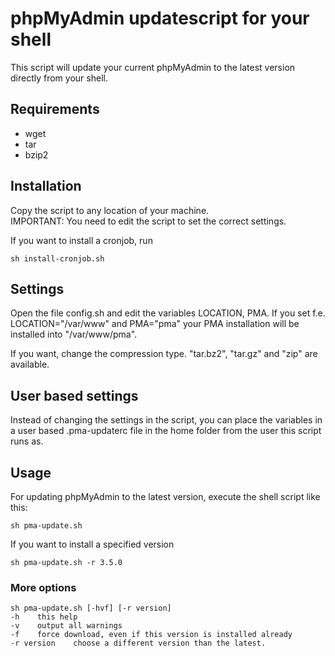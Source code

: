 # phpMyAdmin updatescript for your shell
This script will update your current phpMyAdmin to the latest version directly from your shell.

## Requirements
- wget
- tar
- bzip2

## Installation
Copy the script to any location of your machine.   
IMPORTANT: You need to edit the script to set the correct settings.

If you want to install a cronjob, run
	
	sh install-cronjob.sh

## Settings

Open the file config.sh and edit the variables LOCATION, PMA. If you set f.e. LOCATION="/var/www" and PMA="pma" your PMA
installation will be installed into "/var/www/pma".

If you want, change the compression type. "tar.bz2", "tar.gz" and "zip" are available.

## User based settings 

Instead of changing the settings in the script, you can place the variables in a user based .pma-updaterc file in the home folder from the user this script runs as.

## Usage
For updating phpMyAdmin to the latest version, execute the shell script like this:

    sh pma-update.sh

If you want to install a specified version

    sh pma-update.sh -r 3.5.0
    
    
### More options
    sh pma-update.sh [-hvf] [-r version]  
    -h    this help  
    -v    output all warnings  
    -f    force download, even if this version is installed already  
    -r version    choose a different version than the latest.  